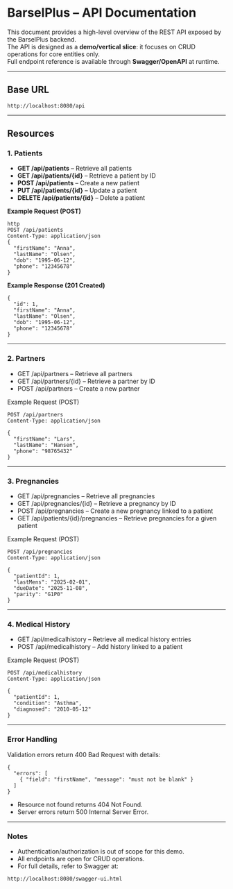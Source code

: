 # BarselPlus – API Documentation

This document provides a high-level overview of the REST API exposed by the BarselPlus backend.  
The API is designed as a **demo/vertical slice**: it focuses on CRUD operations for core entities only.  
Full endpoint reference is available through **Swagger/OpenAPI** at runtime.

---

## Base URL

`http://localhost:8080/api`

--- 

## Resources

### 1. Patients
- **GET /api/patients** – Retrieve all patients  
- **GET /api/patients/{id}** – Retrieve a patient by ID  
- **POST /api/patients** – Create a new patient  
- **PUT /api/patients/{id}** – Update a patient  
- **DELETE /api/patients/{id}** – Delete a patient  

**Example Request (POST)**  
```
http
POST /api/patients
Content-Type: application/json
{
  "firstName": "Anna",
  "lastName": "Olsen",
  "dob": "1995-06-12",
  "phone": "12345678"
}
```

**Example Response (201 Created)**
```
{
  "id": 1,
  "firstName": "Anna",
  "lastName": "Olsen",
  "dob": "1995-06-12",
  "phone": "12345678"
}
```

---

### 2. Partners
 - GET /api/partners – Retrieve all partners
 - GET /api/partners/{id} – Retrieve a partner by ID
 - POST /api/partners – Create a new partner

Example Request (POST)
```
POST /api/partners
Content-Type: application/json

{
  "firstName": "Lars",
  "lastName": "Hansen",
  "phone": "98765432"
}
```

---

### 3. Pregnancies
 - GET /api/pregnancies – Retrieve all pregnancies
 - GET /api/pregnancies/{id} – Retrieve a pregnancy by ID
 - POST /api/pregnancies – Create a new pregnancy linked to a patient
 - GET /api/patients/{id}/pregnancies – Retrieve pregnancies for a given patient

Example Request (POST)
```
POST /api/pregnancies
Content-Type: application/json

{
  "patientId": 1,
  "lastMens": "2025-02-01",
  "dueDate": "2025-11-08",
  "parity": "G1P0"
}
```

---

### 4. Medical History
 - GET /api/medicalhistory – Retrieve all medical history entries
 - POST /api/medicalhistory – Add history linked to a patient

Example Request (POST)
```
POST /api/medicalhistory
Content-Type: application/json

{
  "patientId": 1,
  "condition": "Asthma",
  "diagnosed": "2010-05-12"
}
```

---

### Error Handling
Validation errors return 400 Bad Request with details:
```
{
  "errors": [
    { "field": "firstName", "message": "must not be blank" }
  ]
}
```
 - Resource not found returns 404 Not Found.
 - Server errors return 500 Internal Server Error.

---

### Notes
 - Authentication/authorization is out of scope for this demo.
 - All endpoints are open for CRUD operations.
 - For full details, refer to Swagger at:
```
http://localhost:8080/swagger-ui.html
```



